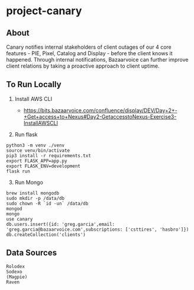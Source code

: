 # project-canary


## About

Canary notifies internal stakeholders of client outages of our 4 core features - PIE, Pixel, Catalog and Display - before the client knows it happened.
Through internal notifications, Bazaarvoice can further improve client relations by taking a proactive approach to client uptime.

## To Run Locally

1. Install AWS CLI
    * https://bits.bazaarvoice.com/confluence/display/DEV/Day+2+-+Get+access+to+Nexus#Day2-GetaccesstoNexus-Exercise3-InstallAWSCLI

2. Run flask

```
python3 -m venv ./venv
source venv/bin/activate
pip3 install -r requirements.txt
export FLASK_APP=app.py
export FLASK_ENV=development
flask run
```

3. Run Mongo

```
brew install mongodb
sudo mkdir -p /data/db
sudo chown -R `id -un` /data/db
mongod
mongo
use canary
db.users.insert({id: 'greg.garcia',email: 'greg.garcia@bazaarvoice.com',subscriptions: ['csttires', 'hasbro']})
db.createCollection('clients')
```

## Data Sources

```
Rolodex
Sodexo
(Magpie)
Raven
```